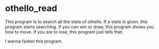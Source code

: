 # othello_read

This program is to search all the state of othello.
If a state is given, this program starts searching.
If you can win or draw, this program shows you how to move.
If you are to lose, this program just tells that.

I wanna fasten this program.
